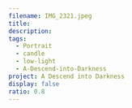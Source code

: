 ```yaml
---
filename: IMG_2321.jpeg
title:
description:
tags:
  - Portrait
  - candle
  - low-light
  - A-Descend-into-Darkness
project: A Descend into Darkness
display: false
ratio: 0.8
---
```

